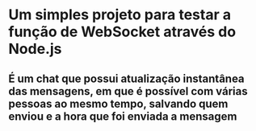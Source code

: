 # Um simples projeto para testar a função de WebSocket através do Node.js
## É um chat que possui atualização instantânea das mensagens, em que é possível com várias pessoas ao mesmo tempo, salvando quem enviou e a hora que foi enviada a mensagem
